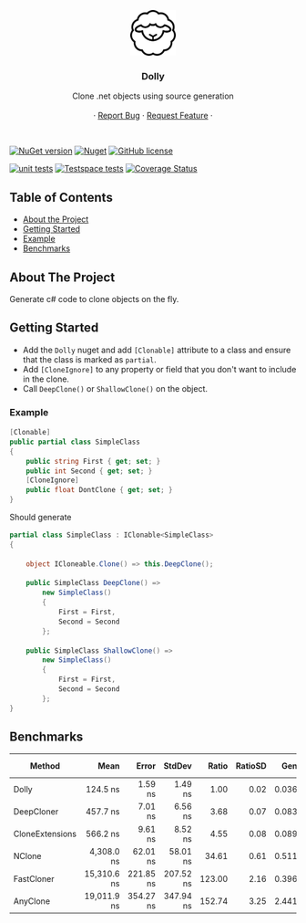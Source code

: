 <p align="center">
  <a href="https://github.com/AnderssonPeter/Dolly">
    <img src="icon_white.svg" alt="Logo" width="80" height="80">
  </a>

  <h3 align="center">Dolly</h3>

  <p align="center">
    Clone .net objects using source generation
    <br />
    <br />
    ·
    <a href="https://github.com/AnderssonPeter/Dolly/issues">Report Bug</a>
    ·
    <a href="https://github.com/AnderssonPeter/Dolly/issues">Request Feature</a>
    ·
  </p>
</p>
<br />

[![NuGet version](https://badge.fury.io/nu/Dolly.svg)](https://www.nuget.org/packages/Dolly)
[![Nuget](https://img.shields.io/nuget/dt/Dolly)](https://www.nuget.org/packages/Dolly)
[![GitHub license](https://img.shields.io/badge/license-Apache%202-blue.svg)](https://raw.githubusercontent.com/AnderssonPeter/Dolly/main/LICENSE)

[![unit tests](https://img.shields.io/github/actions/workflow/status/AnderssonPeter/Dolly/test.yml?branch=main&style=flat-square&label=unit%20tests)](https://github.com/AnderssonPeter/Dolly/actions/workflows/test.yml)
[![Testspace tests](https://img.shields.io/testspace/tests/AnderssonPeter/AnderssonPeter:Dolly/main?style=flat-square)](https://anderssonpeter.testspace.com/spaces/293120/result_sets)
[![Coverage Status](https://img.shields.io/coveralls/github/AnderssonPeter/Dolly?style=flat-square)](https://coveralls.io/github/AnderssonPeter/Dolly)

## Table of Contents
* [About the Project](#about-the-project)
* [Getting Started](#getting-started)
* [Example](#example)
* [Benchmarks](#Benchmarks)

## About The Project
Generate c# code to clone objects on the fly.

## Getting Started
* Add the `Dolly` nuget and add `[Clonable]` attribute to a class and ensure that the class is marked as `partial`.
* Add `[CloneIgnore]` to any property or field that you don't want to include in the clone.
* Call `DeepClone()` or `ShallowClone()` on the object.

### Example
```C#
[Clonable]
public partial class SimpleClass
{
    public string First { get; set; }
    public int Second { get; set; }
    [CloneIgnore]
    public float DontClone { get; set; }
}
```
Should generate
```C#
partial class SimpleClass : IClonable<SimpleClass>
{
    
    object ICloneable.Clone() => this.DeepClone();

    public SimpleClass DeepClone() =>
        new SimpleClass()
        {
            First = First,
            Second = Second
        };

    public SimpleClass ShallowClone() =>
        new SimpleClass()
        {
            First = First,
            Second = Second
        };
}
```

## Benchmarks

| Method          | Mean        | Error     | StdDev    | Ratio  | RatioSD | Gen0   | Gen1   | Allocated | Alloc Ratio |
|---------------- |------------:|----------:|----------:|-------:|--------:|-------:|-------:|----------:|------------:|
| Dolly           |    124.5 ns |   1.59 ns |   1.49 ns |   1.00 |    0.02 | 0.0362 |      - |     608 B |        1.00 |
| DeepCloner      |    457.7 ns |   7.01 ns |   6.56 ns |   3.68 |    0.07 | 0.0830 |      - |    1392 B |        2.29 |
| CloneExtensions |    566.2 ns |   9.61 ns |   8.52 ns |   4.55 |    0.08 | 0.0896 |      - |    1504 B |        2.47 |
| NClone          |  4,308.0 ns |  62.01 ns |  58.01 ns |  34.61 |    0.61 | 0.5112 | 0.0076 |    8584 B |       14.12 |
| FastCloner      | 15,310.6 ns | 221.85 ns | 207.52 ns | 123.00 |    2.16 | 0.3967 |      - |    6800 B |       11.18 |
| AnyClone        | 19,011.9 ns | 354.27 ns | 347.94 ns | 152.74 |    3.25 | 2.4414 |      - |   41256 B |       67.86 |